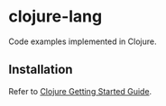# clojure-lang

Code examples implemented in Clojure.

## Installation

Refer to [Clojure Getting Started Guide](https://clojure.org/guides/getting_started).

